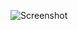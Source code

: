 ![Screenshot](https://raw.githubusercontent.com/Cryakl/Ultimate-RAT-Collection/refs/heads/main/Nitol/%e5%82%80%e5%84%a1%e6%9c%ba%e9%a9%b1%e5%8a%a8%e7%ba%a7%e5%a4%8d%e6%b4%bbDDoS%e6%94%bb%e5%87%bb%e7%a9%bf%e9%80%8f%e7%a0%b4%e9%98%b2%e7%89%88/Screenshot.png)
